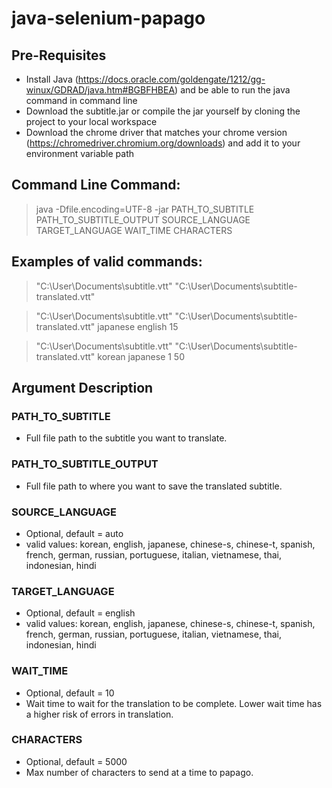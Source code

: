 # java-selenium-papago

## Pre-Requisites
  - Install Java (https://docs.oracle.com/goldengate/1212/gg-winux/GDRAD/java.htm#BGBFHBEA) and be able to run the java command in command line
  - Download the subtitle.jar or compile the jar yourself by cloning the project to your local workspace
  - Download the chrome driver that matches your chrome version (https://chromedriver.chromium.org/downloads) and add it to your environment variable path

## Command Line Command:

>java -Dfile.encoding=UTF-8 -jar PATH_TO_SUBTITLE PATH_TO_SUBTITLE_OUTPUT SOURCE_LANGUAGE TARGET_LANGUAGE WAIT_TIME CHARACTERS

## Examples of valid commands:

>"C:\User\Documents\subtitle.vtt" "C:\User\Documents\subtitle-translated.vtt"

>"C:\User\Documents\subtitle.vtt" "C:\User\Documents\subtitle-translated.vtt" japanese english 15

>"C:\User\Documents\subtitle.vtt" "C:\User\Documents\subtitle-translated.vtt" korean japanese 1 50


## Argument Description

### PATH_TO_SUBTITLE 
  - Full file path to the subtitle you want to translate.


### PATH_TO_SUBTITLE_OUTPUT
  - Full file path to where you want to save the translated subtitle.


### SOURCE_LANGUAGE
  - Optional, default = auto
  - valid values: korean, english, japanese, chinese-s, chinese-t, spanish, french, german, russian, portuguese, italian, vietnamese, thai, indonesian, hindi


### TARGET_LANGUAGE
  - Optional, default = english
  - valid values: korean, english, japanese, chinese-s, chinese-t, spanish, french, german, russian, portuguese, italian, vietnamese, thai, indonesian, hindi


### WAIT_TIME
  - Optional, default = 10
  - Wait time to wait for the translation to be complete. Lower wait time has a higher risk of errors in translation.

### CHARACTERS
  - Optional, default = 5000
  - Max number of characters to send at a time to papago.
